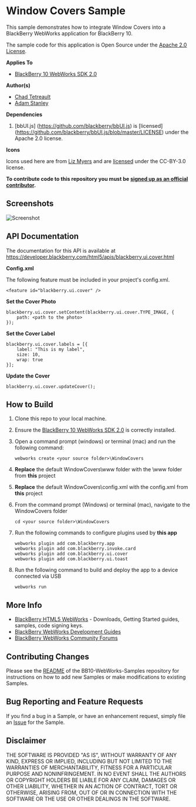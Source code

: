 # Window Covers Sample

This sample demonstrates how to integrate Window Covers into a BlackBerry WebWorks application for BlackBerry 10.

The sample code for this application is Open Source under the [Apache 2.0 License](http://www.apache.org/licenses/LICENSE-2.0.html).

**Applies To**

* [BlackBerry 10 WebWorks SDK 2.0](https://developer.blackberry.com/html5/download/sdk)

**Author(s)**

* [Chad Tetreault](http://bit.ly/chadli123)
* [Adam Stanley](http://www.twitter.com/n_adam_stanley)

**Dependencies**

1. [bbUI.js] (https://github.com/blackberry/bbUI.js) is [licensed] (https://github.com/blackberry/bbUI.js/blob/master/LICENSE) under the Apache 2.0 license.

**Icons**

Icons used here are from [Liz Myers](http://www.myersdesign.com) and are [licensed](http://creativecommons.org/licenses/by/3.0/) under the CC-BY-3.0 license.

**To contribute code to this repository you must be [signed up as an official contributor](http://blackberry.github.com/howToContribute.html).**

## Screenshots

![Screenshot](https://raw.github.com/blackberry/BB10-WebWorks-Samples/master/WindowCovers/screenshot.png)

## API Documentation ##
The documentation for this API is available at https://developer.blackberry.com/html5/apis/blackberry.ui.cover.html

**Config.xml**

The following feature must be included in your project's config.xml.
```
<feature id="blackberry.ui.cover" />
```

**Set the Cover Photo**
```
blackberry.ui.cover.setContent(blackberry.ui.cover.TYPE_IMAGE, {
	path: <path to the photo>
});
```

**Set the Cover Label**
```
blackberry.ui.cover.labels = [{
	label: "This is my label",
	size: 10,
	wrap: true
}];
```

**Update the Cover**
```
blackberry.ui.cover.updateCover();
```

## How to Build

1. Clone this repo to your local machine.

2. Ensure the [BlackBerry 10 WebWorks SDK 2.0](https://developer.blackberry.com/html5/download/sdk) is correctly installed.

3. Open a command prompt (windows) or terminal (mac) and run the following command:

	```
	webworks create <your source folder>\WindowCovers
	```

4. **Replace** the default WindowCovers\www folder with the \www folder from **this** project

5. **Replace** the default WindowCovers\config.xml with the config.xml from **this** project

6. From the command prompt (Windows) or terminal (mac), navigate to the WindowCovers folder

	```
	cd <your source folder>\WindowCovers
	```

7. Run the following commands to configure plugins used by **this app**

	```
	webworks plugin add com.blackberry.app
	webworks plugin add com.blackberry.invoke.card
	webworks plugin add com.blackberry.ui.cover
	webworks plugin add com.blackberry.ui.toast
	```

8. Run the following command to build and deploy the app to a device connected via USB

	```
	webworks run
	```

## More Info

* [BlackBerry HTML5 WebWorks](https://bdsc.webapps.blackberry.com/html5/) - Downloads, Getting Started guides, samples, code signing keys.
* [BlackBerry WebWorks Development Guides](https://bdsc.webapps.blackberry.com/html5/documentation)
* [BlackBerry WebWorks Community Forums](http://supportforums.blackberry.com/t5/Web-and-WebWorks-Development/bd-p/browser_dev)

## Contributing Changes

Please see the [README](https://github.com/blackberry/BB10-WebWorks-Samples) of the BB10-WebWorks-Samples repository for instructions on how to add new Samples or make modifications to existing Samples.

## Bug Reporting and Feature Requests

If you find a bug in a Sample, or have an enhancement request, simply file an [Issue](https://github.com/blackberry/BB10-WebWorks-Samples/issues) for the Sample.

## Disclaimer

THE SOFTWARE IS PROVIDED "AS IS", WITHOUT WARRANTY OF ANY KIND, EXPRESS OR IMPLIED, INCLUDING BUT NOT LIMITED TO THE WARRANTIES OF MERCHANTABILITY, FITNESS FOR A PARTICULAR PURPOSE AND NONINFRINGEMENT. IN NO EVENT SHALL THE AUTHORS OR COPYRIGHT HOLDERS BE LIABLE FOR ANY CLAIM, DAMAGES OR OTHER LIABILITY, WHETHER IN AN ACTION OF CONTRACT, TORT OR OTHERWISE, ARISING FROM, OUT OF OR IN CONNECTION WITH THE SOFTWARE OR THE USE OR OTHER DEALINGS IN THE SOFTWARE.
